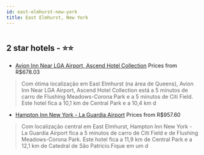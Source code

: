 ```yaml
---
id: east-elmhurst-new-york
title: East Elmhurst, New York
---
```


<center><img src="https://i.travelapi.com/hotels/3000000/2870000/2863700/2863619/1546d691_z.jpg" alt="" /></center>


##  2 star hotels - ⭐️⭐️

-    [Avion Inn Near LGA Airport, Ascend Hotel Collection](https://www.hurb.com/br/aud/https://www.hurb.com/br/hotels/east-elmhurst/avion-inn-near-lga-airport-ascend-hotel-collection-HT-2X3J?cmp=18055) Prices from R$678.03
   > Com ótima localização em East Elmhurst (na área de Queens), Avion Inn Near LGA Airport, Ascend Hotel Collection está a 5 minutos de carro de Flushing Meadows-Corona Park e a 5 minutos de Citi Field.  Este hotel fica a 10,1 km de Central Park e a 10,4 km d
-    [Hampton Inn New York - La Guardia Airport](https://www.hurb.com/br/aud/https://www.hurb.com/br/hotels/east-elmhurst/hampton-inn-new-york-la-guardia-airport-HT-FPPA?cmp=18055) Prices from R$957.60
   > Com localização central em East Elmhurst, Hampton Inn New York - La Guardia Airport fica a 5 minutos de carro de Citi Field e de Flushing Meadows-Corona Park.  Este hotel fica a 11,9 km de Central Park e a 12,1 km de Catedral de São Patrício.Fique em um d
